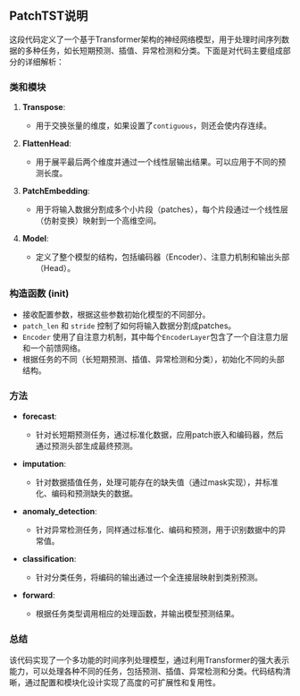 ## PatchTST说明
这段代码定义了一个基于Transformer架构的神经网络模型，用于处理时间序列数据的多种任务，如长短期预测、插值、异常检测和分类。下面是对代码主要组成部分的详细解析：

### 类和模块

1. **Transpose**:
   - 用于交换张量的维度，如果设置了`contiguous`，则还会使内存连续。

2. **FlattenHead**:
   - 用于展平最后两个维度并通过一个线性层输出结果。可以应用于不同的预测长度。

3. **PatchEmbedding**:
   - 用于将输入数据分割成多个小片段（patches），每个片段通过一个线性层（仿射变换）映射到一个高维空间。

4. **Model**:
   - 定义了整个模型的结构，包括编码器（Encoder）、注意力机制和输出头部（Head）。

### 构造函数 (__init__)

- 接收配置参数，根据这些参数初始化模型的不同部分。
- `patch_len` 和 `stride` 控制了如何将输入数据分割成patches。
- `Encoder` 使用了自注意力机制，其中每个`EncoderLayer`包含了一个自注意力层和一个前馈网络。
- 根据任务的不同（长短期预测、插值、异常检测和分类），初始化不同的头部结构。

### 方法

- **forecast**:
  - 针对长短期预测任务，通过标准化数据，应用patch嵌入和编码器，然后通过预测头部生成最终预测。

- **imputation**:
  - 针对数据插值任务，处理可能存在的缺失值（通过mask实现），并标准化、编码和预测缺失的数据。

- **anomaly_detection**:
  - 针对异常检测任务，同样通过标准化、编码和预测，用于识别数据中的异常值。

- **classification**:
  - 针对分类任务，将编码的输出通过一个全连接层映射到类别预测。

- **forward**:
  - 根据任务类型调用相应的处理函数，并输出模型预测结果。

### 总结

该代码实现了一个多功能的时间序列处理模型，通过利用Transformer的强大表示能力，可以处理各种不同的任务，包括预测、插值、异常检测和分类。代码结构清晰，通过配置和模块化设计实现了高度的可扩展性和复用性。
